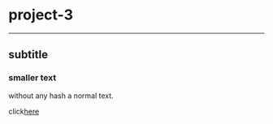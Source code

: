 # project-3
--------------------------------
## subtitle
### smaller text

without any hash a normal text.

click[here](https://www.youtube.com)
